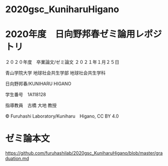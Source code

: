# 2020gsc_KuniharuHigano

# 2020年度　日向野邦春ゼミ論用レポジトリ


２０２０年度　卒業論文/ゼミ論文  ２０２１年１月２５日

青山学院大学 地球社会共生学部 地球社会共生学科

日向野邦春/KUNIHARU HIGANO

学生番号　1A118128

指導教員　古橋 大地 教授

© Furuhashi Laboratory/Kuniharu　Higano, CC BY 4.0

# ゼミ論本文
https://github.com/furuhashilab/2020gsc_KuniharuHigano/blob/master/graduation.md
